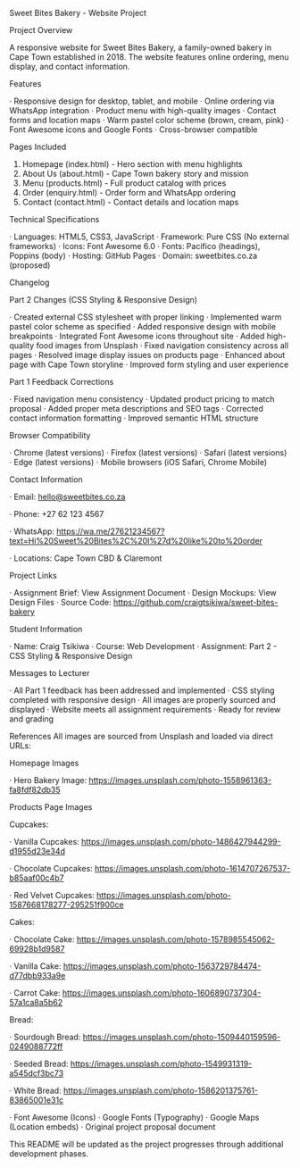 Sweet Bites Bakery - Website Project

Project Overview

A responsive website for Sweet Bites Bakery, a family-owned bakery in Cape Town established in 2018. The website features online ordering, menu display, and contact information.

Features

· Responsive design for desktop, tablet, and mobile
· Online ordering via WhatsApp integration
· Product menu with high-quality images
· Contact forms and location maps
· Warm pastel color scheme (brown, cream, pink)
· Font Awesome icons and Google Fonts
· Cross-browser compatible

Pages Included

1. Homepage (index.html) - Hero section with menu highlights
2. About Us (about.html) - Cape Town bakery story and mission
3. Menu (products.html) - Full product catalog with prices
4. Order (enquiry.html) - Order form and WhatsApp ordering
5. Contact (contact.html) - Contact details and location maps

Technical Specifications

· Languages: HTML5, CSS3, JavaScript
· Framework: Pure CSS (No external frameworks)
· Icons: Font Awesome 6.0
· Fonts: Pacifico (headings), Poppins (body)
· Hosting: GitHub Pages
· Domain: sweetbites.co.za (proposed)


Changelog

Part 2 Changes (CSS Styling & Responsive Design)

· Created external CSS stylesheet with proper linking
· Implemented warm pastel color scheme as specified
· Added responsive design with mobile breakpoints
· Integrated Font Awesome icons throughout site
· Added high-quality food images from Unsplash
· Fixed navigation consistency across all pages
· Resolved image display issues on products page
· Enhanced about page with Cape Town storyline
· Improved form styling and user experience

Part 1 Feedback Corrections

· Fixed navigation menu consistency
· Updated product pricing to match proposal
· Added proper meta descriptions and SEO tags
· Corrected contact information formatting
· Improved semantic HTML structure

Browser Compatibility

· Chrome (latest versions)
· Firefox (latest versions)
· Safari (latest versions)
· Edge (latest versions)
· Mobile browsers (iOS Safari, Chrome Mobile)


Contact Information

· Email: hello@sweetbites.co.za

· Phone: +27 62 123 4567

· WhatsApp: https://wa.me/27621234567?text=Hi%20Sweet%20Bites%2C%20I%27d%20like%20to%20order

· Locations: Cape Town CBD & Claremont

Project Links

· Assignment Brief: View Assignment Document
· Design Mockups: View Design Files
· Source Code: https://github.com/craigtsikiwa/sweet-bites-bakery

Student Information

· Name: Craig Tsikiwa
· Course: Web Development
· Assignment: Part 2 - CSS Styling & Responsive Design

Messages to Lecturer

· All Part 1 feedback has been addressed and implemented
· CSS styling completed with responsive design
· All images are properly sourced and displayed
· Website meets all assignment requirements
· Ready for review and grading

References
All images are sourced from Unsplash and loaded via direct URLs:

Homepage Images

· Hero Bakery Image: https://images.unsplash.com/photo-1558961363-fa8fdf82db35

Products Page Images

Cupcakes:

· Vanilla Cupcakes: https://images.unsplash.com/photo-1486427944299-d1955d23e34d

· Chocolate Cupcakes: https://images.unsplash.com/photo-1614707267537-b85aaf00c4b7

· Red Velvet Cupcakes: https://images.unsplash.com/photo-1587668178277-295251f900ce

Cakes:

· Chocolate Cake: https://images.unsplash.com/photo-1578985545062-69928b1d9587

· Vanilla Cake: https://images.unsplash.com/photo-1563729784474-d77dbb933a9e

· Carrot Cake: https://images.unsplash.com/photo-1606890737304-57a1ca8a5b62

Bread:

· Sourdough Bread: https://images.unsplash.com/photo-1509440159596-0249088772ff

· Seeded Bread: https://images.unsplash.com/photo-1549931319-a545dcf3bc73

· White Bread: https://images.unsplash.com/photo-1586201375761-83865001e31c


· Font Awesome (Icons)
· Google Fonts (Typography)
· Google Maps (Location embeds)
· Original project proposal document

This README will be updated as the project progresses through additional development phases.

